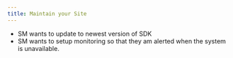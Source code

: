 ```yaml
---
title: Maintain your Site
---
```


- SM wants to update to newest version of SDK
- SM wants to setup monitoring so that they am alerted when the system is unavailable.
